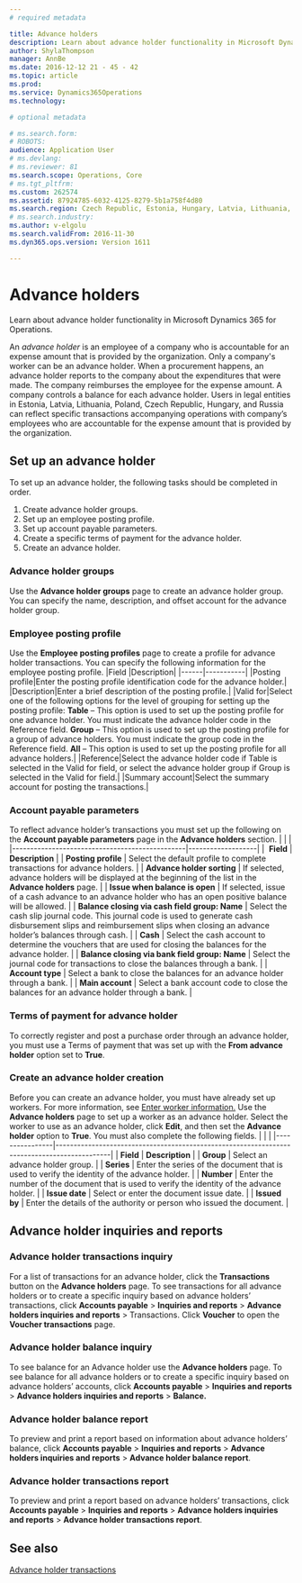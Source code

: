 ```yaml
---
# required metadata

title: Advance holders
description: Learn about advance holder functionality in Microsoft Dynamics 365 for Operations.
author: ShylaThompson
manager: AnnBe
ms.date: 2016-12-12 21 - 45 - 42
ms.topic: article
ms.prod: 
ms.service: Dynamics365Operations
ms.technology: 

# optional metadata

# ms.search.form: 
# ROBOTS: 
audience: Application User
# ms.devlang: 
# ms.reviewer: 81
ms.search.scope: Operations, Core
# ms.tgt_pltfrm: 
ms.custom: 262574
ms.assetid: 87924785-6032-4125-8279-5b1a758f4d80
ms.search.region: Czech Republic, Estonia, Hungary, Latvia, Lithuania, Poland, Russia
# ms.search.industry: 
ms.author: v-elgolu
ms.search.validFrom: 2016-11-30
ms.dyn365.ops.version: Version 1611

---
```


# Advance holders

Learn about advance holder functionality in Microsoft Dynamics 365 for Operations.

An *advance holder* is an employee of a company who is accountable for an expense amount that is provided by the organization. Only a company's worker can be an advance holder. When a procurement happens, an advance holder reports to the company about the expenditures that were made. The company reimburses the employee for the expense amount. A company controls a balance for each advance holder. Users in legal entities in Estonia, Latvia, Lithuania, Poland, Czech Republic, Hungary, and Russia can reflect specific transactions accompanying operations with company’s employees who are accountable for the expense amount that is provided by the organization.

## Set up an advance holder
To set up an advance holder, the following tasks should be completed in order.
1.  Create advance holder groups.
2.  Set up an employee posting profile.
3.  Set up account payable parameters.
4.  Create a specific terms of payment for the advance holder.
5.  Create an advance holder.

### Advance holder groups

Use the **Advance holder groups** page to create an advance holder group. You can specify the name, description, and offset account for the advance holder group.
### Employee posting profile

Use the **Employee posting profiles** page to create a profile for advance holder transactions. You can specify the following information for the employee posting profile.
|Field |Description|
|------|-----------|
|Posting profile|Enter the posting profile identification code for the advance holder.|
|Description|Enter a brief description of the posting profile.|
|Valid for|Select one of the following options for the level of grouping for setting up the posting profile: 
**Table** – This option is used to set up the posting profile for one advance holder. You must indicate the advance holder code in the Reference field.
**Group** – This option is used to set up the posting profile for a group of advance holders. You must indicate the group code in the Reference field.
**All** – This option is used to set up the posting profile for all advance holders.|
|Reference|Select the advance holder code if Table is selected in the Valid for field, or select the advance holder group if Group is selected in the Valid for field.|
|Summary account|Select the summary account for posting the transactions.|



### Account payable parameters

To reflect advance holder’s transactions you must set up the following on the **Account payable parameters** page in the **Advance holders** section.
|                                                |                   |
|------------------------------------------------|-------------------|
|  **Field**                                     | **Description**                                                                                                                                                                  |
| **Posting profile**                            | Select the default profile to complete transactions for advance holders.                                                                                                         |
| **Advance holder sorting**                     | If selected, advance holders will be displayed at the beginning of the list in the **Advance holders** page.                                                                     |
| **Issue when balance is open**                 | If selected, issue of a cash advance to an advance holder who has an open positive balance will be allowed.                                                                      |
| **Balance closing via cash field group: Name** | Select the cash slip journal code. This journal code is used to generate cash disbursement slips and reimbursement slips when closing an advance holder’s balances through cash. |
| **Cash**                                       | Select the cash account to determine the vouchers that are used for closing the balances for the advance holder.                                                                 |
| **Balance closing via bank field group: Name** | Select the journal code for transactions to close the balances through a bank.                                                                                                   |
| **Account type**                               | Select a bank to close the balances for an advance holder through a bank.                                                                                                        |
| **Main account**                               | Select a bank account code to close the balances for an advance holder through a bank.                                                                                           |

### Terms of payment for advance holder

To correctly register and post a purchase order through an advance holder, you must use a Terms of payment that was set up with the **From advance holder** option set to **True**.
### Create an advance holder creation

Before you can create an advance holder, you must have already set up workers. For more information, see [Enter worker information.](http://ax.help.dynamics.com/en/wiki/enter-worker-information/) Use the **Advance holders** page to set up a worker as an advance holder. Select the worker to use as an advance holder, click **Edit**, and then set the **Advance holder** option to **True**. You must also complete the following fields.
|                |                                                                                             |
|----------------|---------------------------------------------------------------------------------------------|
| **Field**      | **Description**                                                                             |
| **Group**      | Select an advance holder group.                                                             |
| **Series**     | Enter the series of the document that is used to verify the identity of the advance holder. |
| **Number**     | Enter the number of the document that is used to verify the identity of the advance holder. |
| **Issue date** | Select or enter the document issue date.                                                    |
| **Issued by**  | Enter the details of the authority or person who issued the document.                       |

## Advance holder inquiries and reports
### Advance holder transactions inquiry

For a list of transactions for an advance holder, click the **Transactions** button on the **Advance holders** page. To see transactions for all advance holders or to create a specific inquiry based on advance holders’ transactions, click **Accounts payable** &gt; **Inquiries and reports** &gt; **Advance holders inquiries and reports** &gt; Transactions. Click **Voucher** to open the **Voucher transactions** page.
### Advance holder balance inquiry

To see balance for an Advance holder use the **Advance holders** page. To see balance for all advance holders or to create a specific inquiry based on advance holders’ accounts, click **Accounts payable** &gt; **Inquiries and reports** &gt; **Advance holders inquiries and reports** &gt; **Balance.**
### Advance holder balance report

To preview and print a report based on information about advance holders’ balance, click **Accounts payable** &gt; **Inquiries and reports** &gt; **Advance holders inquiries and reports** &gt; **Advance holder balance report**.
### Advance holder transactions report

To preview and print a report based on advance holders’ transactions, click **Accounts payable** &gt; **Inquiries and reports** &gt; **Advance holders inquiries and reports** &gt; **Advance holder transactions report**.



See also
--------

[Advance holder transactions](emea-advance-holders-transactions.md)

